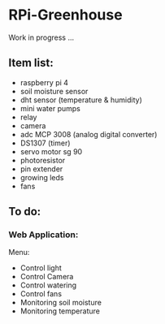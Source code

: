 # RPi-Greenhouse
Work in progress ...
## Item list:
* raspberry pi 4 
* soil moisture sensor
* dht sensor (temperature & humidity)
* mini water pumps
* relay
* camera
* adc MCP 3008 (analog digital converter)
* DS1307 (timer)
* servo motor sg 90
* photoresistor
* pin extender
* growing leds
* fans

## To do:
### Web Application:
Menu: 
* Control light
* Control Camera
* Control watering
* Control fans
* Monitoring soil moisture
* Monitoring temperature
              
